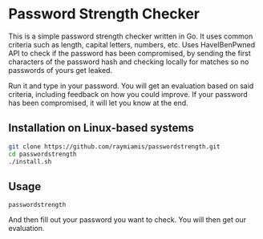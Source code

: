# Password Strength Checker

This is a simple password strength checker written in Go. It uses common criteria such as length, capital letters, numbers, etc.
Uses HaveIBenPwned API to check if the password has been compromised, by sending the first characters of the password hash and checking locally for matches so no passwords of yours get leaked.

Run it and type in your password. You will get an evaluation based on said criteria, including feedback on how you could improve.
If your password has been compromised, it will let you know at the end.

## Installation on Linux-based systems
```bash
git clone https://github.com/raymiamis/passwordstrength.git
cd passwordstrength
./install.sh
```

## Usage
```
passwordstrength
```
And then fill out your password you want to check. You will then get our evaluation.
